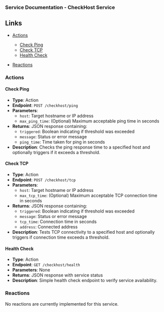 ### Service Documentation - CheckHost Service

## Links

- [Actions](#actions)
  - [Check Ping](#check-ping)
  - [Check TCP](#check-tcp)
  - [Health Check](#health-check)

- [Reactions](#reactions)

### Actions

#### Check Ping
- **Type**: Action
- **Endpoint**: `POST /checkhost/ping`
- **Parameters**:
  - `host`: Target hostname or IP address
  - `max_ping_time`: (Optional) Maximum acceptable ping time in seconds
- **Returns**: JSON response containing:
  - `triggered`: Boolean indicating if threshold was exceeded
  - `message`: Status or error message
  - `ping_time`: Time taken for ping in seconds
- **Description**: Checks the ping response time to a specified host and optionally triggers if it exceeds a threshold.

#### Check TCP
- **Type**: Action
- **Endpoint**: `POST /checkhost/tcp`
- **Parameters**:
  - `host`: Target hostname or IP address
  - `max_tcp_time`: (Optional) Maximum acceptable TCP connection time in seconds
- **Returns**: JSON response containing:
  - `triggered`: Boolean indicating if threshold was exceeded
  - `message`: Status or error message
  - `tcp_time`: Connection time in seconds
  - `address`: Connected address
- **Description**: Tests TCP connectivity to a specified host and optionally triggers if connection time exceeds a threshold.

#### Health Check
- **Type**: Action
- **Endpoint**: `GET /checkhost/health`
- **Parameters**: None
- **Returns**: JSON response with service status
- **Description**: Simple health check endpoint to verify service availability.

### Reactions
No reactions are currently implemented for this service.